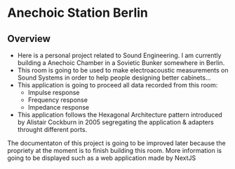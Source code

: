 # Anechoic Station Berlin

## Overview

- Here is a personal project related to Sound Engineering. I am currently building a Anechoic Chamber in a Sovietic Bunker somewhere in Berlin.
- This room is going to be used to make electroacoustic measurements on Sound Systems in order to help people designing better cabinets...
- This application is going to proceed all data recorded from this room:
  - Impulse response
  - Frequency response
  - Impedance response
- This application follows the Hexagonal Architecture pattern introduced by Alistair Cockburn in 2005 segregating the application & adapters throught different ports.

The documentaton of this project is going to be improved later because the propriety at the moment is to finish building this room. More information is going to be displayed such as a web application made by NextJS
